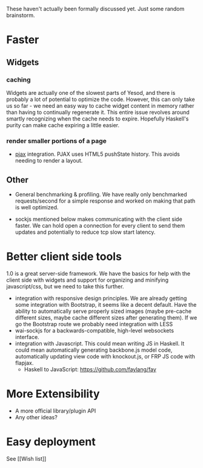 These haven't actually been formally discussed yet. Just some random brainstorm.

# Faster

## Widgets

### caching

Widgets are actually one of the slowest parts of Yesod, and there is probably a lot of potential to optimize the code. However, this can only take us so far - we need an easy way to cache widget content in memory rather than having to continually regenerate it. This entire issue revolves around smartly recognizing when the cache needs to expire. Hopefully Haskell's purity can make cache expiring a little easier.

### render smaller portions of a page

* [pjax](https://github.com/defunkt/jquery-pjax) integration. PJAX uses HTML5 pushState history. This avoids needing to render a layout.

## Other

* General benchmarking & profiling. We have really only benchmarked requests/second for a simple response and worked on making that path is well optimized.

* sockjs mentioned below makes communicating with the client side faster. We can hold open a connection for every client to send them updates and potentially to reduce tcp slow start latency. 

# Better client side tools

1.0 is a great server-side framework. We have the basics for help with the client side with widgets and support for organizing and minifying javascript/css, but we need to take this further.

* integration with responsive design principles. We are already getting some integration with Bootstrap, it seems like a decent default. Have the ability to automatically serve properly sized images (maybe pre-cache different sizes, maybe cache different sizes after generating them). If we go the Bootstrap route we probably need integration with LESS
* wai-sockjs for a backwards-compatible, high-level websockets interface.
* integration with Javascript. This could mean writing JS in Haskell. It could mean automatically generating backbone.js model code, automatically updating view code with knockout.js, or FRP JS code with flapjax.
    * Haskell to JavaScript: https://github.com/faylang/fay


# More Extensibility

* A more official library/plugin API
* Any other ideas?

# Easy deployment

See [[Wish list]]